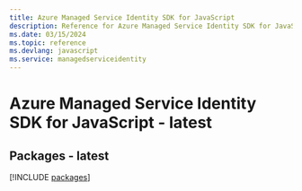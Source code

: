```yaml
---
title: Azure Managed Service Identity SDK for JavaScript
description: Reference for Azure Managed Service Identity SDK for JavaScript
ms.date: 03/15/2024
ms.topic: reference
ms.devlang: javascript
ms.service: managedserviceidentity
---
```

# Azure Managed Service Identity SDK for JavaScript - latest
## Packages - latest
[!INCLUDE [packages](managed-service-identity-index.md)]